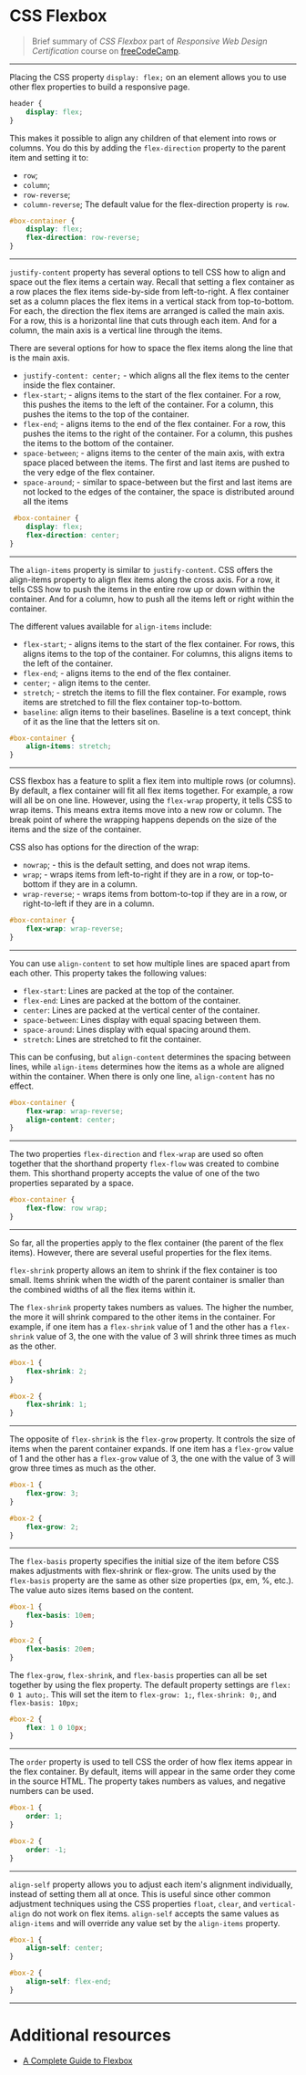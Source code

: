 # CSS Flexbox

> Brief summary of _CSS Flexbox_ part of _Responsive Web Design Certification_ course on [freeCodeCamp](https://learn.freecodecamp.org/).

---
Placing the CSS property `display: flex;` on an element allows you to use other flex properties to build a responsive page.
```css
header {
    display: flex;
}
```
This makes it possible to align any children of that element into rows or columns. You do this by adding the `flex-direction` property to the parent item and setting it to:
 - `row`; 
 - `column`;
 - `row-reverse`;
 - `column-reverse`;
 The default value for the flex-direction property is `row`.

```css
#box-container {
    display: flex;
    flex-direction: row-reverse;
}
```

---
`justify-content` property has several options to tell CSS how to align and space out the flex items a certain way. Recall that setting a flex container as a row places the flex items side-by-side from left-to-right. A flex container set as a column places the flex items in a vertical stack from top-to-bottom. For each, the direction the flex items are arranged is called the main axis. For a row, this is a horizontal line that cuts through each item. And for a column, the main axis is a vertical line through the items.

There are several options for how to space the flex items along the line that is the main axis.
 - `justify-content: center;` - which aligns all the flex items to the center inside the flex container.
 - `flex-start`; - aligns items to the start of the flex container. For a row, this pushes the items to the left of the container. For a column, this pushes the items to the top of the container.
 - `flex-end`; - aligns items to the end of the flex container. For a row, this pushes the items to the right of the container. For a column, this pushes the items to the bottom of the container.
 - `space-between`; - aligns items to the center of the main axis, with extra space placed between the items. The first and last items are pushed to the very edge of the flex container.
 - `space-around`; - similar to space-between but the first and last items are not locked to the edges of the container, the space is distributed around all the items

```css
 #box-container {
    display: flex;
    flex-direction: center;
}
```

---
The `align-items` property is similar to `justify-content`. CSS offers the align-items property to align flex items along the cross axis. For a row, it tells CSS how to push the items in the entire row up or down within the container. And for a column, how to push all the items left or right within the container.

The different values available for `align-items` include:
 - `flex-start`; - aligns items to the start of the flex container. For rows, this aligns items to the top of the container. For columns, this aligns items to the left of the container.
 - `flex-end`; - aligns items to the end of the flex container.
 - `center`; - align items to the center.
 - `stretch`; - stretch the items to fill the flex container. For example, rows items are stretched to fill the flex container top-to-bottom.
 - `baseline`: align items to their baselines. Baseline is a text concept, think of it as the line that the letters sit on.

```css
#box-container {
    align-items: stretch;
}
```

---
CSS flexbox has a feature to split a flex item into multiple rows (or columns). By default, a flex container will fit all flex items together. For example, a row will all be on one line. However, using the `flex-wrap` property, it tells CSS to wrap items. This means extra items move into a new row or column. The break point of where the wrapping happens depends on the size of the items and the size of the container.

CSS also has options for the direction of the wrap:
 - `nowrap`; - this is the default setting, and does not wrap items.
 - `wrap`; - wraps items from left-to-right if they are in a row, or top-to-bottom if they are in a column.
 - `wrap-reverse`; - wraps items from bottom-to-top if they are in a row, or right-to-left if they are in a column.

```css
#box-container {
    flex-wrap: wrap-reverse;
}
```

---
You can use `align-content` to set how multiple lines are spaced apart from each other. This property takes the following values:
 - `flex-start`: Lines are packed at the top of the container.
 - `flex-end`: Lines are packed at the bottom of the container.
 - `center`: Lines are packed at the vertical center of the container.
 - `space-between`: Lines display with equal spacing between them.
 - `space-around`: Lines display with equal spacing around them.
 - `stretch`: Lines are stretched to fit the container.

This can be confusing, but `align-content` determines the spacing between lines, while `align-items` determines how the items as a whole are aligned within the container. When there is only one line, `align-content` has no effect.

```css
#box-container {
    flex-wrap: wrap-reverse;
    align-content: center;
}
```

---
The two properties `flex-direction` and `flex-wrap` are used so often together that the shorthand property `flex-flow` was created to combine them. This shorthand property accepts the value of one of the two properties separated by a space.

```css
#box-container {
    flex-flow: row wrap;
}
```

---
So far, all the properties apply to the flex container (the parent of the flex items). However, there are several useful properties for the flex items. 

`flex-shrink` property allows an item to shrink if the flex container is too small. Items shrink when the width of the parent container is smaller than the combined widths of all the flex items within it.

The `flex-shrink` property takes numbers as values. The higher the number, the more it will shrink compared to the other items in the container. For example, if one item has a `flex-shrink` value of 1 and the other has a `flex-shrink` value of 3, the one with the value of 3 will shrink three times as much as the other.

```css
#box-1 {
    flex-shrink: 2;
}

#box-2 {
    flex-shrink: 1;
}
```

---
The opposite of `flex-shrink` is the `flex-grow` property. It controls the size of items when the parent container expands. If one item has a `flex-grow` value of 1 and the other has a `flex-grow` value of 3, the one with the value of 3 will grow three times as much as the other.

```css
#box-1 {
    flex-grow: 3;
}

#box-2 {
    flex-grow: 2;
}
```

---
The `flex-basis` property specifies the initial size of the item before CSS makes adjustments with flex-shrink or flex-grow. The units used by the `flex-basis` property are the same as other size properties (px, em, %, etc.). The value auto sizes items based on the content.

```css
#box-1 {
    flex-basis: 10em;
}

#box-2 {
    flex-basis: 20em;
}
```

The `flex-grow`, `flex-shrink`, and `flex-basis` properties can all be set together by using the flex property. The default property settings are `flex: 0 1 auto;`. This will set the item to `flex-grow: 1;`, `flex-shrink: 0;`, and `flex-basis: 10px;`

```css
#box-2 {
    flex: 1 0 10px;
}
```

---
The `order` property is used to tell CSS the order of how flex items appear in the flex container. By default, items will appear in the same order they come in the source HTML. The property takes numbers as values, and negative numbers can be used.

```css
#box-1 {
    order: 1;
}

#box-2 {
    order: -1;
}
```

---
`align-self` property allows you to adjust each item's alignment individually, instead of setting them all at once. This is useful since other common adjustment techniques using the CSS properties `float`, `clear`, and `vertical-align` do not work on flex items. `align-self` accepts the same values as `align-items` and will override any value set by the `align-items` property.

```css
#box-1 {
    align-self: center;
}

#box-2 {
    align-self: flex-end;
}
```

---

# Additional resources

 - [A Complete Guide to Flexbox](https://css-tricks.com/snippets/css/a-guide-to-flexbox/)